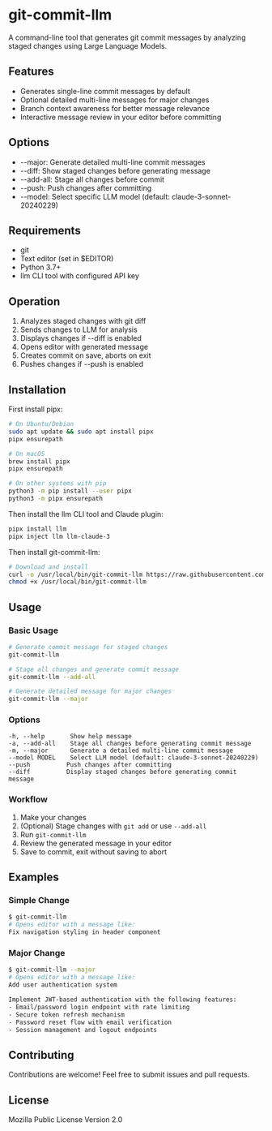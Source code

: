 # git-commit-llm

A command-line tool that generates git commit messages by analyzing staged changes using Large Language Models.

## Features

- Generates single-line commit messages by default
- Optional detailed multi-line messages for major changes
- Branch context awareness for better message relevance
- Interactive message review in your editor before committing

## Options

- --major: Generate detailed multi-line commit messages
- --diff: Show staged changes before generating message
- --add-all: Stage all changes before commit
- --push: Push changes after committing
- --model: Select specific LLM model (default: claude-3-sonnet-20240229)

## Requirements

- git
- Text editor (set in $EDITOR)
- Python 3.7+
- llm CLI tool with configured API key

## Operation

1. Analyzes staged changes with git diff
2. Sends changes to LLM for analysis
3. Displays changes if --diff is enabled
4. Opens editor with generated message
5. Creates commit on save, aborts on exit
6. Pushes changes if --push is enabled

## Installation

First install pipx:

```bash
# On Ubuntu/Debian
sudo apt update && sudo apt install pipx
pipx ensurepath

# On macOS
brew install pipx
pipx ensurepath

# On other systems with pip
python3 -m pip install --user pipx
python3 -m pipx ensurepath
```

Then install the llm CLI tool and Claude plugin:

```bash
pipx install llm
pipx inject llm llm-claude-3
```

Then install git-commit-llm:

```bash
# Download and install
curl -o /usr/local/bin/git-commit-llm https://raw.githubusercontent.com/runekaagaard/git-commit-llm/refs/heads/main/git-commit-llm
chmod +x /usr/local/bin/git-commit-llm
```

## Usage

### Basic Usage
```bash
# Generate commit message for staged changes
git-commit-llm

# Stage all changes and generate commit message
git-commit-llm --add-all

# Generate detailed message for major changes
git-commit-llm --major
```

### Options
```
-h, --help       Show help message
-a, --add-all    Stage all changes before generating commit message
-m, --major      Generate a detailed multi-line commit message
--model MODEL    Select LLM model (default: claude-3-sonnet-20240229)
--push          Push changes after committing
--diff          Display staged changes before generating commit message
```

### Workflow

1. Make your changes
2. (Optional) Stage changes with `git add` or use `--add-all`
3. Run `git-commit-llm`
4. Review the generated message in your editor
5. Save to commit, exit without saving to abort

## Examples

### Simple Change
```bash
$ git-commit-llm
# Opens editor with a message like:
Fix navigation styling in header component
```

### Major Change
```bash
$ git-commit-llm --major
# Opens editor with a message like:
Add user authentication system

Implement JWT-based authentication with the following features:
- Email/password login endpoint with rate limiting
- Secure token refresh mechanism
- Password reset flow with email verification
- Session management and logout endpoints
```

## Contributing

Contributions are welcome! Feel free to submit issues and pull requests.

## License

Mozilla Public License Version 2.0
